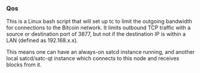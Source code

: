 ### Qos ###

This is a Linux bash script that will set up tc to limit the outgoing bandwidth for connections to the Bitcoin network. It limits outbound TCP traffic with a source or destination port of 3877, but not if the destination IP is within a LAN (defined as 192.168.x.x).

This means one can have an always-on satcd instance running, and another local satcd/satc-qt instance which connects to this node and receives blocks from it.
